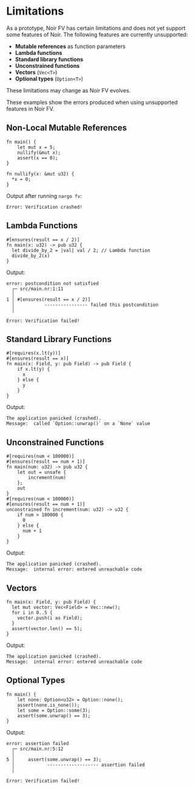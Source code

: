 # Limitations

As a prototype, Noir FV has certain limitations and does not yet support some features of Noir. The following features are currently unsupported:
* **Mutable references** as function parameters
* **Lambda functions**
* **Standard library functions**
* **Unconstrained functions**
* **Vectors** (`Vec<T>`)
* **Optional types** (`Option<T>`)

These limitations may change as Noir FV evolves.

These examples show the errors produced when using unsupported features in Noir FV.

## Non-Local Mutable References
```rust,ignore
fn main() {
    let mut x = 5;
    nullify(&mut x);
    assert(x == 0);
}

fn nullify(x: &mut u32) {
  *x = 0;
}
```
Output after running `nargo fv`:
```
Error: Verification crashed!
```

## Lambda Functions
```rust,ignore
#[ensures(result == x / 2)]
fn main(x: u32) -> pub u32 {
  let divide_by_2 = |val| val / 2; // Lambda function
  divide_by_2(x)
}
```
Output:
```
error: postcondition not satisfied
  ┌─ src/main.nr:1:11
  │
1 │ #[ensures(result == x / 2)]
  │           ---------------- failed this postcondition
  │

Error: Verification failed!
```

## Standard Library Functions
```rust,ignore
#[requires(x.lt(y))]
#[ensures(result == x)]
fn main(x: Field, y: pub Field) -> pub Field {
    if x.lt(y) {
      x
    } else {
      y
    }
}
```
Output:
```
The application panicked (crashed).
Message:  called `Option::unwrap()` on a `None` value
```

## Unconstrained Functions
```rust,ignore
#[requires(num < 100000)]
#[ensures(result == num + 1)]
fn main(num: u32) -> pub u32 {
    let out = unsafe { 
        increment(num) 
    };
    out
}
#[requires(num < 100000)]
#[enusres(result == num + 1)]
unconstrained fn increment(num: u32) -> u32 {
    if num > 100000 {
      0
    } else {
      num + 1
    }
}
```
Output:
```
The application panicked (crashed).
Message:  internal error: entered unreachable code
```
## Vectors
```rust,ignore
fn main(x: Field, y: pub Field) {
  let mut vector: Vec<Field> = Vec::new();
  for i in 0..5 {
    vector.push(i as Field);
  }
  assert(vector.len() == 5);
}
```
Output:
```
The application panicked (crashed).
Message:  internal error: entered unreachable code
```

## Optional Types
```rust,ignore
fn main() {
    let none: Option<u32> = Option::none();
    assert(none.is_none());
    let some = Option::some(3);
    assert(some.unwrap() == 3);
}
```
Output:
```
error: assertion failed
  ┌─ src/main.nr:5:12
  │
5 │     assert(some.unwrap() == 3);
  │            ------------------- assertion failed
  │

Error: Verification failed!
```
